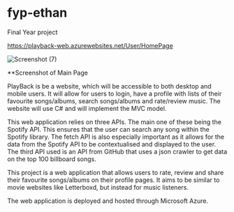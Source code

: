 # fyp-ethan
Final Year project

https://playback-web.azurewebsites.net/User/HomePage

![Screenshot (7)](https://github.com/ethanm32/FinalYearProject-ethan/assets/57529120/6931674d-ae40-415a-bda2-7ba7964874c7)

**Screenshot of Main Page

PlayBack is be a website, which will be accessible to both desktop and mobile users. It will allow 
for users to login, have a profile with lists of their favourite songs/albums, search songs/albums and 
rate/review music. The website will use C# and will implement the MVC model.

This web application relies on three APIs. The main one of these being the Spotify API. This ensures 
that the user can search any song within the Spotify library. The fetch API is also especially important
as it allows for the data from the Spotify API to be contextualised and displayed to the user. The 
third API used is an API from GitHub that uses a json crawler to get data on the top 100 billboard 
songs.

This project is a  web application that allows users to rate, 
review and share their favourite songs/albums on their profile pages. It aims to be 
similar to movie websites like Letterboxd, but instead for music listeners.

The web application is deployed and hosted through Microsoft Azure.
